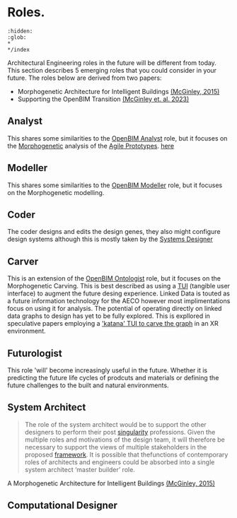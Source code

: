 # Roles.

```{toctree}
:hidden:
:glob:
*
*/index
```

Architectural Engineering roles in the future will be different from today. This section describes 5 emerging roles that you could consider in your future. The roles below are derived from two papers:

* Morphogenetic Architecture for Intelligent Buildings [(McGinley, 2015)]
* Supporting the OpenBIM Transition [(McGinley et. al. 2023)](https://www.researchgate.net/publication/372244146_Supporting_the_OpenBIM_transition)

## Analyst
This shares some similarities to the [OpenBIM Analyst] role, but it focuses on the [Morphogenetic] analysis of the [Agile Prototypes].
[here](https://www.researchgate.net/publication/363579368_A_framework_for_meta-disciplinary_building_analysis)

## Modeller
This shares some similarities to the [OpenBIM Modeller] role, but it focuses on the Morphogenetic modelling.


## Coder
The coder designs and edits the design genes, they also might configure design systems although this is mostly taken by the [Systems Designer]

## Carver
This is an extension of the [OpenBIM Ontologist] role, but it focuses on the Morphogenetic Carving. This is best described as using a [TUI] (tangible user interface) to augment the future desing experience. Linked Data is touted as a future information technology for the AECO however most implimentations focus on using it for analysis. The potential of operating directly on linked data graphs to design has yet to be fully explored. This is expllored in speculative papers employing a ['katana' TUI to carve the graph](https://www.researchgate.net/publication/282664175_MorphoCarve_Carving_Morphogenetic_Prototypes) in an XR environment.

## Futurologist
This role 'will' become increasingly useful in the future. Whether it is predicting the future life cycles of prodcuts and materials or defining the future challenges to the built and natural environments.


## System Architect

>The role of the system architect would be to support the other designers to perform their post [singularity] professions. Given the multiple roles and motivations of the design team, it will therefore be necessary to support the views of multiple stakeholders in the proposed [framework]. It is possible that thefunctions of contemporary roles of architects and engineers could be absorbed into a single system architect ‘master builder’ role.

A Morphogenetic Architecture for Intelligent Buildings [(McGinley, 2015)]

## Computational Designer

[OpenBIM Modeller]: /41934/Roles/Modeller
[OpenBIM Analyst]: /41934/Roles/Analyst
[OpenBIM Ontologist]: /41934/Roles/Ontologist
[Systems Designer]: Agile/Roles/SystemsDesigner
[Morphogenetic]: Agile/Concepts/MorphogeneticPrototyping
[framework]: Agile/Concepts/Framework
[singularity]: Agile/Concepts/Singularity
[Agile Prototypes]: Agile/Methodology
[TUI]: https://en.wikipedia.org/wiki/Tangible_user_interface
[(McGinley, 2015)]: https://www.researchgate.net/publication/268449100_A_Morphogenetic_Architecture_for_Intelligent_Buildings
